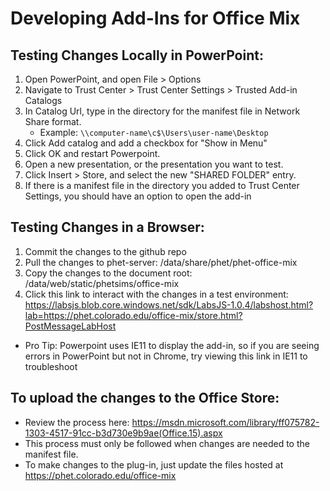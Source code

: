 # Developing Add-Ins for Office Mix

## Testing Changes Locally in PowerPoint:
1. Open PowerPoint, and open File > Options
1. Navigate to Trust Center > Trust Center Settings > Trusted Add-in Catalogs
1. In Catalog Url, type in the directory for the manifest file in Network Share format.
    - Example: `\\computer-name\c$\Users\user-name\Desktop`
1. Click Add catalog and add a checkbox for "Show in Menu"
1. Click OK and restart Powerpoint.
1. Open a new presentation, or the presentation you want to test.
1. Click Insert > Store, and select the new "SHARED FOLDER" entry.
1. If there is a manifest file in the directory you added to Trust Center Settings, you should have an option to open the add-in

## Testing Changes in a Browser:
1. Commit the changes to the github repo
1. Pull the changes to phet-server: /data/share/phet/phet-office-mix
1. Copy the changes to the document root: /data/web/static/phetsims/office-mix
1. Click this link to interact with the changes in a test environment: https://labsjs.blob.core.windows.net/sdk/LabsJS-1.0.4/labshost.html?lab=https://phet.colorado.edu/office-mix/store.html?PostMessageLabHost
- Pro Tip: Powerpoint uses IE11 to display the add-in, so if you are seeing errors in PowerPoint but not in Chrome, try viewing this link in IE11 to troubleshoot

## To upload the changes to the Office Store:
- Review the process here: https://msdn.microsoft.com/library/ff075782-1303-4517-91cc-b3d730e9b9ae(Office.15).aspx
- This process must only be followed when changes are needed to the manifest file.  
- To make changes to the plug-in, just update the files hosted at https://phet.colorado.edu/office-mix
